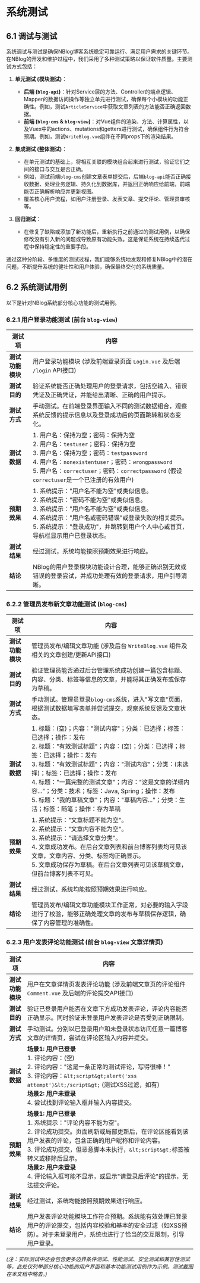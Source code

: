# 系统测试

## 6.1 调试与测试

系统调试与测试是确保NBlog博客系统稳定可靠运行、满足用户需求的关键环节。在NBlog的开发和维护过程中，我们采用了多种测试策略以保证软件质量。主要测试方式包括：

1.  **单元测试 (模块测试)**：
    *   **后端 (`blog-api`)**：针对Service层的方法、Controller的端点逻辑、Mapper的数据访问操作等独立单元进行测试，确保每个小模块的功能正确性。例如，测试`ArticleService`中获取文章列表的方法能否正确返回数据。
    *   **前端 (`blog-cms` & `blog-view`)**：对Vue组件的渲染、方法、计算属性，以及Vuex中的actions、mutations和getters进行测试，确保组件行为符合预期。例如，测试`WriteBlog.vue`组件在不同props下的渲染结果。

2.  **集成测试 (整体测试)**：
    *   在单元测试的基础上，将相互关联的模块组合起来进行测试，验证它们之间的接口与交互是否正确。
    *   例如，测试前端`blog-cms`创建文章表单提交后，后端`blog-api`能否正确接收数据、处理业务逻辑、持久化到数据库，并返回正确响应给前端，前端能否正确解析响应并更新视图。
    *   覆盖核心用户流程，如用户注册登录、发表文章、提交评论、管理员审核等。

3.  **回归测试**：
    *   在修复了缺陷或添加了新功能后，重新执行之前通过的测试用例，以确保修改没有引入新的问题或导致原有功能失效。这是保证系统在持续迭代过程中保持稳定性的重要手段。

通过这种分阶段、多维度的测试过程，我们能够系统地发现和修复NBlog中的潜在问题，不断提升系统的健壮性和用户体验，确保最终交付的系统质量。

## 6.2 系统测试用例

以下是针对NBlog系统部分核心功能的测试用例。

### 6.2.1 用户登录功能测试 (前台 `blog-view`)

| 测试项         | 内容                                                                                                                               |
| --------------- | ---------------------------------------------------------------------------------------------------------------------------------- |
| **测试功能模块** | 用户登录功能模块 (涉及前端登录页面 `Login.vue` 及后端 `/login` API接口)                                                                       |
| **测试目的**     | 验证系统能否正确处理用户的登录请求，包括空输入、错误凭证及正确凭证，并能给出清晰、正确的用户提示。                                                                |
| **测试方式**     | 手动测试。在前端登录界面输入不同的测试数据组合，观察系统反馈的提示信息以及登录成功后的页面跳转和状态变化。                                                              |
| **测试数据**     | 1. 用户名：保持为空；密码：保持为空 <br> 2. 用户名：`testuser`；密码：保持为空 <br> 3. 用户名：保持为空；密码：`testpassword` <br> 4. 用户名：`nonexistentuser`；密码：`wrongpassword` <br> 5. 用户名：`correctuser`；密码：`correctpassword` (假设`correctuser`是一个已注册的有效用户) |
| **预期效果**     | 1. 系统提示："用户名不能为空"或类似信息。 <br> 2. 系统提示："密码不能为空"或类似信息。 <br> 3. 系统提示："用户名不能为空"或类似信息。 <br> 4. 系统提示："用户名或密码错误"或登录失败的相关提示。 <br> 5. 系统提示："登录成功"，并跳转到用户个人中心或首页，导航栏显示用户已登录状态。 |
| **测试结果**     | 经过测试，系统均能按照预期效果进行响应。                                                                                                             |
| **结论**       | NBlog的用户登录模块功能设计合理，能够正确识别无效或错误的登录尝试，并成功处理有效的登录请求，用户引导清晰。                                                                  |

### 6.2.2 管理员发布新文章功能测试 (`blog-cms`)

| 测试项         | 内容                                                                                                                              |
| --------------- | --------------------------------------------------------------------------------------------------------------------------------- |
| **测试功能模块** | 管理员发布/编辑文章功能 (涉及后台 `WriteBlog.vue` 组件及相关的文章创建/更新API接口)                                                                      |
| **测试目的**     | 验证管理员能否通过后台管理系统成功创建一篇包含标题、内容、分类、标签等信息的文章，并能将其正确发布或保存为草稿。                                                              |
| **测试方式**     | 手动测试。管理员登录`blog-cms`系统，进入"写文章"页面，根据测试数据填写表单并尝试提交，观察系统反馈及文章状态。                                                               |
| **测试数据**     | 1. 标题：(空)；内容："测试内容"；分类：已选择；标签：已选择；操作：发布 <br> 2. 标题："有效测试标题"；内容：(空)；分类：已选择；标签：已选择；操作：发布 <br> 3. 标题："有效测试标题"；内容："测试内容"；分类：(未选择)；标签：已选择；操作：发布 <br> 4. 标题："一篇完整的测试文章"；内容："这是文章的详细内容..."；分类：技术；标签：Java, Spring；操作：发布 <br> 5. 标题："我的草稿文章"；内容："草稿内容..."；分类：生活；标签：随笔；操作：存为草稿 |
| **预期效果**     | 1. 系统提示："文章标题不能为空"。 <br> 2. 系统提示："文章内容不能为空"。 <br> 3. 系统提示："请选择文章分类"。 <br> 4. 文章成功发布。在后台文章列表和前台博客列表均可见该文章，文章内容、分类、标签均正确显示。 <br> 5. 文章成功保存为草稿。在后台文章列表可见该草稿文章，但前台博客列表不可见。 |
| **测试结果**     | 经过测试，系统均能按照预期效果进行响应。                                                                                                            |
| **结论**       | 管理员发布/编辑文章功能模块工作正常，对必要的输入字段进行了校验，能够正确处理文章的发布与草稿保存逻辑，确保了内容管理的准确性。                                                              |

### 6.2.3 用户发表评论功能测试 (前台 `blog-view` 文章详情页)

| 测试项         | 内容                                                                                                                              |
| --------------- | --------------------------------------------------------------------------------------------------------------------------------- |
| **测试功能模块** | 用户在文章详情页发表评论功能 (涉及前端文章页的评论组件 `Comment.vue` 及后端的评论提交API接口)                                                                    |
| **测试目的**     | 验证已登录用户能否在文章下方成功发表评论，评论内容能否正确显示。同时验证未登录用户发表评论是否受到正确限制。                                                                   |
| **测试方式**     | 手动测试。分别以已登录用户和未登录状态访问任意一篇博客文章的详情页，尝试在评论区输入内容并提交。                                                                       |
| **测试数据**     | **场景1: 用户已登录** <br> 1. 评论内容：(空) <br> 2. 评论内容："这是一条正常的测试评论，写得很棒！" <br> 3. 评论内容：`&lt;script&gt;alert('xss attempt')&lt;/script&gt;` (测试XSS过滤，如有) <br> **场景2: 用户未登录** <br> 4. 尝试找到评论输入框并输入内容提交。 |
| **预期效果**     | **场景1: 用户已登录** <br> 1. 系统提示："评论内容不能为空"。 <br> 2. 评论成功提交。页面刷新或局部更新后，在评论区能看到该用户发表的评论，包含正确的用户昵称和评论内容。 <br> 3. 评论成功提交，但恶意脚本未执行，`&lt;script&gt;`标签被转义或移除后显示。 <br> **场景2: 用户未登录** <br> 4. 评论输入框可能不显示，或显示"请登录后评论"的提示，无法提交评论。 |
| **测试结果**     | 经过测试，系统均能按照预期效果进行响应。                                                                                                            |
| **结论**       | 用户发表评论功能模块工作符合预期。系统能有效处理已登录用户的评论提交，包括内容校验和基本的安全过滤（如XSS预防）。对于未登录用户，系统也进行了恰当的交互限制，引导用户登录。                                           |

*(注：实际测试中还会包含更多边界条件测试、性能测试、安全测试和兼容性测试等，此处仅列举部分核心功能的用户界面和基本功能测试用例作为示例。测试截图在本文档中略去。)* 